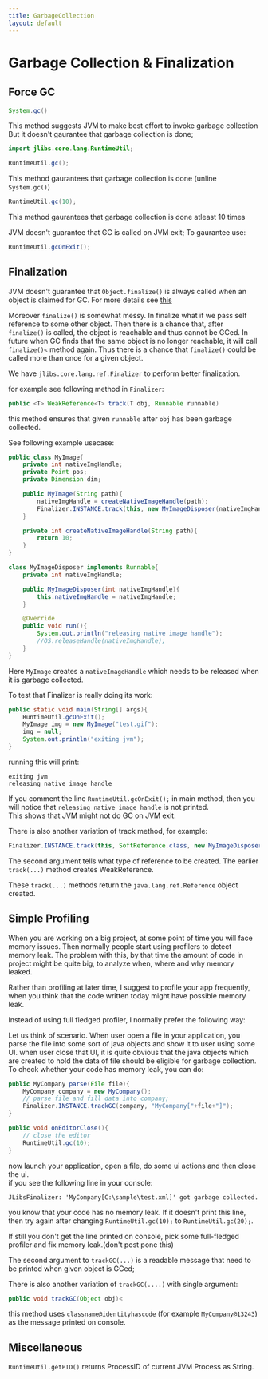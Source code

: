 ```yaml
---
title: GarbageCollection
layout: default
---
```


# Garbage Collection & Finalization #

## Force GC ##

~~~java
System.gc()
~~~

This method suggests JVM to make best effort to invoke garbage collection  
But it doesn't gaurantee that garbage collection is done;

~~~java
import jlibs.core.lang.RuntimeUtil;

RuntimeUtil.gc();
~~~

This method gaurantees that garbage collection is done (unline `System.gc()`)

~~~java
RuntimeUtil.gc(10);
~~~

This method gaurantees that garbage collection is done atleast 10 times

JVM doesn't guarantee that GC is called on JVM exit; To gaurantee use:

~~~java
RuntimeUtil.gcOnExit();
~~~

## Finalization ##

JVM doesn't guarantee that <code>Object.finalize()</code> is always called when an object is claimed for GC.
For more details see [this](http://java.sun.com/developer/technicalArticles/javase/finalization/)

Moreover `finalize()` is somewhat messy. In finalize what if we pass self reference to some other
object. Then there is a chance that, after `finalize()` is called, the object is reachable
and thus cannot be GCed. In future when GC finds that the same object is no longer reachable,
it will call `finalize()<` method again. Thus there is a chance that `finalize()` could be called
more than once for a given object.

We have `jlibs.core.lang.ref.Finalizer` to perform better finalization.

for example see following method in `Finalizer`:

~~~java
public <T> WeakReference<T> track(T obj, Runnable runnable)
~~~

this method ensures that given `runnable` after `obj` has been garbage collected.

See following example usecase:

~~~java
public class MyImage{
    private int nativeImgHandle;
    private Point pos;
    private Dimension dim;

    public MyImage(String path){
        nativeImgHandle = createNativeImageHandle(path);
        Finalizer.INSTANCE.track(this, new MyImageDisposer(nativeImgHandle));
    }

    private int createNativeImageHandle(String path){
        return 10;
    }
}

class MyImageDisposer implements Runnable{
    private int nativeImgHandle;

    public MyImageDisposer(int nativeImgHandle){
        this.nativeImgHandle = nativeImgHandle;
    }

    @Override
    public void run(){
        System.out.println("releasing native image handle");
        //OS.releaseHandle(nativeImgHandle);
    }
}
~~~

Here `MyImage` creates a `nativeImageHandle` which needs to be released when it is garbage collected.

To test that Finalizer is really doing its work:

~~~java
public static void main(String[] args){
    RuntimeUtil.gcOnExit();
    MyImage img = new MyImage("test.gif");
    img = null;
    System.out.println("exiting jvm");
}
~~~

running this will print:

~~~
exiting jvm
releasing native image handle
~~~

If you comment the line `RuntimeUtil.gcOnExit();` in main method,
then you will notice that `releasing native image handle` is not printed.  
This shows that JVM might not do GC on JVM exit.

There is also another variation of track method, for example:

~~~java
Finalizer.INSTANCE.track(this, SoftReference.class, new MyImageDisposer(nativeImgHandle));
~~~

The second argument tells what type of reference to be created. The earlier `track(...)` method
creates WeakReference.

These `track(...)` methods return the `java.lang.ref.Reference` object created.

## Simple Profiling ##

When you are working on a big project, at some point of time you will face memory issues.
Then normally people start using profilers to detect memory leak. The problem with this, by
that time the amount of code in project might be quite big, to analyze when, where and why memory leaked.

Rather than profiling at later time, I suggest to profile your app frequently, when you think
that the code written today might have possible memory leak.

Instead of using full fledged profiler, I normally prefer the following way:

Let us think of scenario. When user open a file in your application, you parse the file into
some sort of java objects and show it to user using some UI. when user close that UI, it is
quite obvious that the java objects which are created to hold the data of file should be eligible
for garbage collection. To check whether your code has memory leak, you can do:

~~~java
public MyCompany parse(File file){
    MyCompany company = new MyCompany();
    // parse file and fill data into company;
    Finalizer.INSTANCE.trackGC(company, "MyCompany["+file+"]");
}

public void onEditorClose(){
    // close the editor
    RuntimeUtil.gc(10);
}
~~~

now launch your application, open a file, do some ui actions and then close the ui.  
if you see the following line in your console:

~~~
JLibsFinalizer: 'MyCompany[C:\sample\test.xml]' got garbage collected.
~~~

you know that your code has no memory leak. If it doesn't print this line, then try again
after changing `RuntimeUtil.gc(10);` to `RuntimeUtil.gc(20);`.

If still you don't get the line printed on console, pick some full-fledged profiler and fix memory
leak.(don't post pone this)

The second argument to <code>trackGC(...)</code> is a readable message that need to be printed when given object is GCed;

There is also another variation of `trackGC(....)` with single argument:

~~~java
public void trackGC(Object obj)<
~~~

this method uses `classname@identityhascode` (for example `MyCompany@13243`) as the message printed on console.

## Miscellaneous ##

`RuntimeUtil.getPID()` returns ProcessID of current JVM Process as String.
